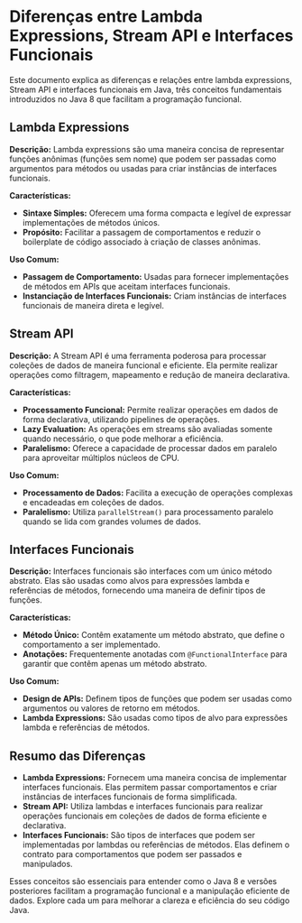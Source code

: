# Diferenças entre Lambda Expressions, Stream API e Interfaces Funcionais

Este documento explica as diferenças e relações entre lambda expressions, Stream API e interfaces funcionais em Java, três conceitos fundamentais introduzidos no Java 8 que facilitam a programação funcional.

## Lambda Expressions

**Descrição:**
Lambda expressions são uma maneira concisa de representar funções anônimas (funções sem nome) que podem ser passadas como argumentos para métodos ou usadas para criar instâncias de interfaces funcionais.

**Características:**
- **Sintaxe Simples:** Oferecem uma forma compacta e legível de expressar implementações de métodos únicos.
- **Propósito:** Facilitar a passagem de comportamentos e reduzir o boilerplate de código associado à criação de classes anônimas.

**Uso Comum:**
- **Passagem de Comportamento:** Usadas para fornecer implementações de métodos em APIs que aceitam interfaces funcionais.
- **Instanciação de Interfaces Funcionais:** Criam instâncias de interfaces funcionais de maneira direta e legível.

## Stream API

**Descrição:**
A Stream API é uma ferramenta poderosa para processar coleções de dados de maneira funcional e eficiente. Ela permite realizar operações como filtragem, mapeamento e redução de maneira declarativa.

**Características:**
- **Processamento Funcional:** Permite realizar operações em dados de forma declarativa, utilizando pipelines de operações.
- **Lazy Evaluation:** As operações em streams são avaliadas somente quando necessário, o que pode melhorar a eficiência.
- **Paralelismo:** Oferece a capacidade de processar dados em paralelo para aproveitar múltiplos núcleos de CPU.

**Uso Comum:**
- **Processamento de Dados:** Facilita a execução de operações complexas e encadeadas em coleções de dados.
- **Paralelismo:** Utiliza `parallelStream()` para processamento paralelo quando se lida com grandes volumes de dados.

## Interfaces Funcionais

**Descrição:**
Interfaces funcionais são interfaces com um único método abstrato. Elas são usadas como alvos para expressões lambda e referências de métodos, fornecendo uma maneira de definir tipos de funções.

**Características:**
- **Método Único:** Contêm exatamente um método abstrato, que define o comportamento a ser implementado.
- **Anotações:** Frequentemente anotadas com `@FunctionalInterface` para garantir que contêm apenas um método abstrato.

**Uso Comum:**
- **Design de APIs:** Definem tipos de funções que podem ser usadas como argumentos ou valores de retorno em métodos.
- **Lambda Expressions:** São usadas como tipos de alvo para expressões lambda e referências de métodos.

## Resumo das Diferenças

- **Lambda Expressions:** Fornecem uma maneira concisa de implementar interfaces funcionais. Elas permitem passar comportamentos e criar instâncias de interfaces funcionais de forma simplificada.
- **Stream API:** Utiliza lambdas e interfaces funcionais para realizar operações funcionais em coleções de dados de forma eficiente e declarativa.
- **Interfaces Funcionais:** São tipos de interfaces que podem ser implementadas por lambdas ou referências de métodos. Elas definem o contrato para comportamentos que podem ser passados e manipulados.

Esses conceitos são essenciais para entender como o Java 8 e versões posteriores facilitam a programação funcional e a manipulação eficiente de dados. Explore cada um para melhorar a clareza e eficiência do seu código Java.
